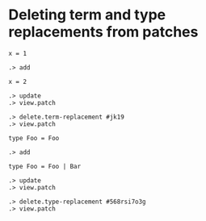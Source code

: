 # Deleting term and type replacements from patches

```unison
x = 1
```

```ucm
.> add
```

```unison
x = 2
```

```ucm
.> update
.> view.patch
```

```ucm
.> delete.term-replacement #jk19
.> view.patch
```

```unison
type Foo = Foo
```

```ucm
.> add
```

```unison
type Foo = Foo | Bar
```

```ucm
.> update
.> view.patch
```

```ucm
.> delete.type-replacement #568rsi7o3g
.> view.patch
```

